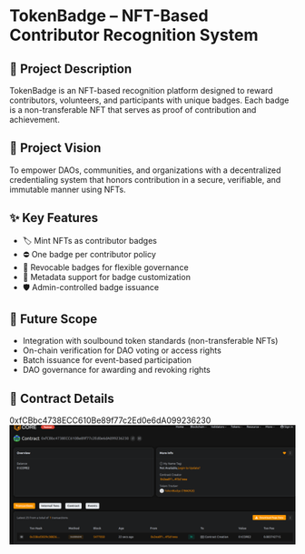 # TokenBadge – NFT-Based Contributor   Recognition System

## 📄 Project Description
    
TokenBadge is an NFT-based recognition platform designed to reward contributors, volunteers, and participants with unique badges. Each badge is a non-transferable NFT that serves as proof of contribution and achievement.

## 🎯 Project Vision

To empower DAOs, communities, and organizations with a decentralized credentialing system that honors contribution in a secure, verifiable, and immutable manner using NFTs.
    
## ✨ Key Features

- 🏷️ Mint NFTs as contributor badges
- ⛔ One badge per contributor policy
- 🔁 Revocable badges for flexible governance
- 🎨 Metadata support for badge customization
- 🛡️ Admin-controlled badge issuance

## 🔮 Future Scope

- Integration with soulbound token standards (non-transferable NFTs)
- On-chain verification for DAO voting or access rights
- Batch issuance for event-based participation
- DAO governance for awarding and revoking rights

## 📜 Contract Details
0xfCBbc4738ECC610Be89f77c2Ed0e6dA099236230
![alt text](image.png)
